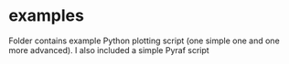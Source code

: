 # examples

Folder contains example Python plotting script (one simple one and one more advanced). I also included a simple Pyraf script
